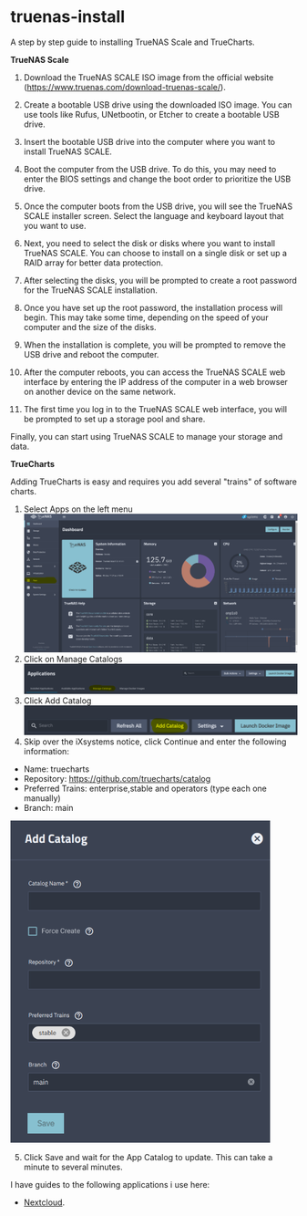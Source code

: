 # truenas-install
A step by step guide to installing TrueNAS Scale and TrueCharts.

**TrueNAS Scale**

1. Download the TrueNAS SCALE ISO image from the official website (https://www.truenas.com/download-truenas-scale/).

2. Create a bootable USB drive using the downloaded ISO image. You can use tools like Rufus, UNetbootin, or Etcher to create a bootable USB drive.

3. Insert the bootable USB drive into the computer where you want to install TrueNAS SCALE.

4. Boot the computer from the USB drive. To do this, you may need to enter the BIOS settings and change the boot order to prioritize the USB drive.

5. Once the computer boots from the USB drive, you will see the TrueNAS SCALE installer screen. Select the language and keyboard layout that you want to use.

6. Next, you need to select the disk or disks where you want to install TrueNAS SCALE. You can choose to install on a single disk or set up a RAID array for better data protection.

7. After selecting the disks, you will be prompted to create a root password for the TrueNAS SCALE installation.

8. Once you have set up the root password, the installation process will begin. This may take some time, depending on the speed of your computer and the size of the disks.

9. When the installation is complete, you will be prompted to remove the USB drive and reboot the computer.

10. After the computer reboots, you can access the TrueNAS SCALE web interface by entering the IP address of the computer in a web browser on another device on the same network.

11. The first time you log in to the TrueNAS SCALE web interface, you will be prompted to set up a storage pool and share.

Finally, you can start using TrueNAS SCALE to manage your storage and data.

**TrueCharts**

Adding TrueCharts is easy and requires you add several "trains" of software charts.

1. Select Apps on the left menu
![Screenshot of TrueNAS Scale Menu with Apps marked.](truenas_1.png)
2. Click on Manage Catalogs
![Screenshot of TrueNAS Scale Menu with Apps marked.](truenas_2.png)
3. Click Add Catalog
![Screenshot of TrueNAS Scale Menu with Apps marked.](truenas_3.png)
4. Skip over the iXsystems notice, click Continue and enter the following information: 
  - Name: truecharts 
  - Repository: https://github.com/truecharts/catalog 
  - Preferred Trains: enterprise,stable and operators (type each one manually) 
  - Branch: main

![Screenshot of TrueNAS Scale Menu with Apps marked.](truenas_4.png)

5. Click Save and wait for the App Catalog to update. This can take a minute to several minutes.

I have guides to the following applications i use here:
- [Nextcloud](ruecharts.org/charts/stable/nextcloud/](https://truecharts.org/charts/stable/nextcloud/)https://truecharts.org/charts/stable/nextcloud/).
